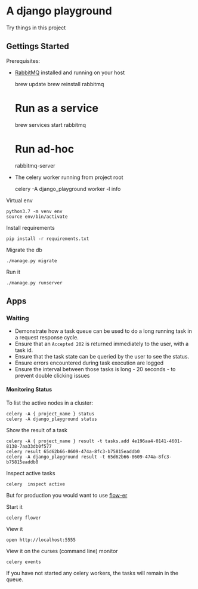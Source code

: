 # A django playground

Try things in this project

## Gettings Started

Prerequisites:

* [RabbitMQ](https://www.rabbitmq.com/download.html) installed and running on your host

    brew update
    brew reinstall rabbitmq
    # Run as a service
    brew services start rabbitmq
    # Run ad-hoc
    rabbitmq-server
    
* The celery worker running from project root

    celery -A django_playground worker -l info

Virtual env

    python3.7 -m venv env
    source env/bin/activate

Install requirements

    pip install -r requirements.txt

Migrate the db

    ./manage.py migrate

Run it

    ./manage.py runserver

## Apps

### Waiting

* Demonstrate how a task queue can be used to do a long running task in a request response cycle.
* Ensure that an `Accepted 202` is returned immediately to the user, with a task id.
* Ensure that the task state can be queried by the user to see the status.
* Ensure errors encountered during task execution are logged
* Ensure the interval between those tasks is long - 20 seconds - to prevent double clicking issues

#### Monitoring Status

To list the active nodes in a cluster:

    celery -A { project_name } status
    celery -A django_playground status

Show the result of a task

    celery -A { project_name } result -t tasks.add 4e196aa4-0141-4601-8138-7aa33db0f577
    celery result 65d62b66-8609-474a-8fc3-b75815eaddb0
    celery -A django_playground result -t 65d62b66-8609-474a-8fc3-b75815eaddb0

Inspect active tasks

    celery  inspect active

But for production you would want to use [flow-er](http://docs.celeryproject.org/en/latest/userguide/monitoring.html#flower-real-time-celery-web-monitor)

Start it

    celery flower

View it

    open http://localhost:5555

View it on the curses (command line) monitor

    celery events

If you have not started any celery workers, the tasks will remain in the queue.

